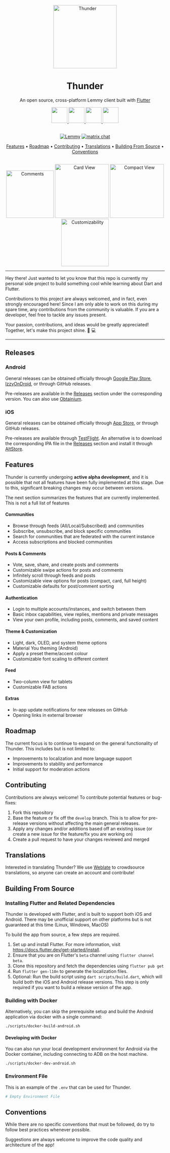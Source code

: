 <p align="center">
  <img src="./assets/logo.png" alt="Thunder" width="200">
</p>

<h1 align="center">Thunder</h1>

<p align="center">
    An open source, cross-platform Lemmy client built with <a href="https://flutter.dev/" target="_blank">Flutter</a>
</p>

<div align="center">
 <a href="https://apps.apple.com/iq/app/thunder-for-lemmy/id6450518497">
  <img src="docs/badges/app_store.svg" height="50"/>
 </a>
 <a href="https://play.google.com/store/apps/details?id=com.hjiangsu.thunder">
  <img src="docs/badges/google_play.svg" height="50"/>
 </a>
  <a href="https://apt.izzysoft.de/fdroid/index/apk/com.hjiangsu.thunder">
  <img src="docs/badges/izzy_on_droid.png" height="50">
 </a>
 <a href="https://github.com/hjiangsu/thunder/releases/latest">
  <img src="docs/badges/github.png" height="50">
 </a>
</div>

<br />

<p align="center">
<a href="https://lemmy.world/c/thunder_app">
<img alt="Lemmy" src="https://img.shields.io/lemmy/thunder_app%40lemmy.world?label=lemmy%20community"></a>
<a href="https://matrix.to/#/#thunderapp:matrix.org"><img src="https://img.shields.io/badge/chat-matrix-blue?style=flat&logo=matrix" alt="matrix chat"></a>
</p>

<p align="center">
  <a href="#features">Features</a> •
  <a href="#roadmap">Roadmap</a> •
  <a href="#contributing">Contributing</a> •
  <a href="#translations">Translations</a> •
  <a href="#building-from-source">Building From Source</a> •
  <a href="#conventions">Conventions</a>
</p>

<div align="center">
  <br>
    <img src="./docs/assets/screenshot_2.png" alt="Comments" width="150">
    <img src="./docs/assets/screenshot_1.png" alt="Card View" width="170">
    <img src="./docs/assets/screenshot_3.png" alt="Compact View" width="170">
    <img src="./docs/assets/screenshot_4.png" alt="Customizability" width="150">
  <br>
</div>

<hr />
<p>
Hey there! Just wanted to let you know that this repo is currently my personal side project to build something cool while learning about Dart and Flutter.
</p>
<p>
Contributions to this project are always welcomed, and in fact, even strongly encouraged here! Since I am only able to work on this during my spare time, any contributions from the community is valuable. If you are a developer, feel free to tackle any issues present.
</p>
<p>
Your passion, contributions, and ideas would be greatly appreciated! Together, let's make this project shine. 🚀 💻
</p>
<hr />

## Releases

### Android

General releases can be obtained officially through [Google Play Store](https://play.google.com/store/apps/details?id=com.hjiangsu.thunder), [IzzyOnDroid](https://apt.izzysoft.de/fdroid/index/apk/com.hjiangsu.thunder), or through GitHub releases.

Pre-releases are available in the [Releases](https://github.com/hjiangsu/thunder/releases) section under the corresponding version. You can also use [Obtainium](https://github.com/ImranR98/Obtainium).

### iOS

General releases can be obtained officially through [App Store](https://play.google.com/store/apps/details?id=com.hjiangsu.thunder), or through GitHub releases.

Pre-releases are available through [TestFlight](https://testflight.apple.com/join/9n8xrqvH). An alternative is to download the corresponding IPA file in the [Releases](https://github.com/hjiangsu/thunder/releases) section and install it through [AltStore](https://altstore.io/).

## Features

Thunder is currently undergoing **active alpha development**, and it is possible that not all features have been fully implemented at this stage. Due to this, significant breaking changes may occur between versions.

The next section summarizes the features that are currently implemented. This is not a full list of features

#### **Communities**

- Browse through feeds (All/Local/Subscribed) and communities
- Subscribe, unsubscribe, and block specific communities
- Search for communities that are federated with the current instance
- Access subscriptions and blocked communities

#### **Posts & Comments**

- Vote, save, share, and create posts and comments
- Customizable swipe actions for posts and comments
- Infinitely scroll through feeds and posts
- Customizable view options for posts (compact, card, full height)
- Customizable defaults for post/comment sorting

#### **Authentication**

- Login to multiple accounts/instances, and switch between them
- Basic inbox capabilities, view replies, mentions and private messages
- View your own profile, including posts, comments, and saved content

#### **Theme & Customization**
- Light, dark, OLED, and system theme options
- Material You theming (Android)
- Apply a preset theme/accent colour
- Customizable font scaling to different content

#### Feed
- Two-column view for tablets
- Customizable FAB actions

#### Extras
- In-app update notifications for new releases on GitHub
- Opening links in external browser

## Roadmap

The current focus is to continue to expand on the general functionality of Thunder. This includes but is not limited to:

- Improvements to localization and more language support
- Improvements to stability and performance
- Initial support for moderation actions

## Contributing

Contributions are always welcome! To contribute potential features or bug-fixes:

1. Fork this repository
2. Base the feature or fix off the `develop` branch. This is to allow for pre-release versions without affecting the main general releases.
3. Apply any changes and/or additions based off an existing issue (or create a new issue for the feature/fix you are working on)
4. Create a pull request to have your changes reviewed and merged

## Translations
Interested in translating Thunder? We use [Weblate](https://hosted.weblate.org/engage/thunder/) to crowdsource translations, so anyone can create an account and contribute!

## Building From Source

### Installing Flutter and Related Dependencies

Thunder is developed with Flutter, and is built to support both iOS and Android. There may be unofficial support on other platforms but is not guaranteed at this time (Linux, Windows, MacOS)

To build the app from source, a few steps are required.

1. Set up and install Flutter. For more information, visit https://docs.flutter.dev/get-started/install.
2. Ensure that you are on Flutter's `beta` channel using `flutter channel beta`.
2. Clone this repository and fetch the dependencies using `flutter pub get`
4. Run `flutter gen-l10n` to generate the localization files.
5. Optional: Run the build script using `dart scripts/build.dart`, which will build both the iOS and Android release versions. This step is only required if you want to build a release version of the app.

### Building with Docker

Alternatively, you can skip the prerequisite setup and build the Android application via docker with a single command:

```bash
./scripts/docker-build-android.sh
```

#### Developing with Docker

You can also run your local development environment for Android via the Docker container, including connecting to ADB on the host machine.

```
./scripts/docker-dev-android.sh
```

### Environment File

This is an example of the `.env` that can be used for Thunder.

```bash
# Empty Environment File
```

## Conventions

While there are no specific conventions that must be followed, do try to follow best practices whenever possible.

Suggestions are always welcome to improve the code quality and architecture of the app!
